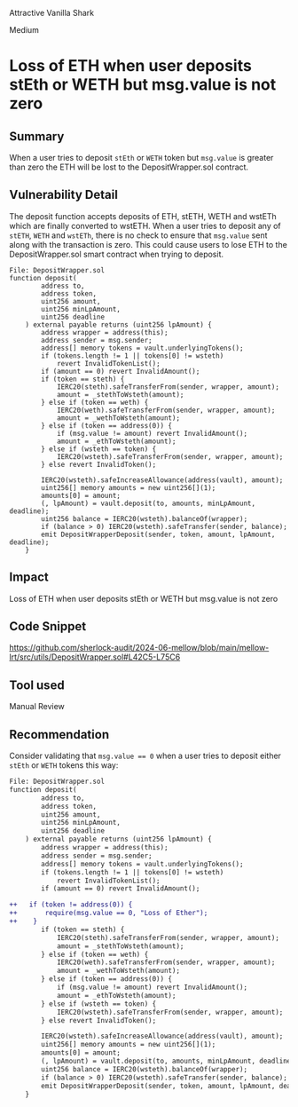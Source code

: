 Attractive Vanilla Shark

Medium

# Loss of ETH when user deposits stEth or WETH but msg.value is not zero

## Summary
When a user tries to deposit `stEth` or `WETH` token but `msg.value` is greater than zero the ETH will be lost to the DepositWrapper.sol contract.


## Vulnerability Detail
The deposit function accepts deposits of ETH, stETH, WETH and wstETh which are finally converted to wstETH. When a user tries to deposit any of `stETH`, `WETH` and `wstETh`, there is no check to ensure that `msg.value` sent along with the transaction is zero. This could cause users to lose ETH to the DepositWrapper.sol smart contract when trying to deposit.

```solidity
File: DepositWrapper.sol
function deposit(
        address to,
        address token,
        uint256 amount,
        uint256 minLpAmount,
        uint256 deadline
    ) external payable returns (uint256 lpAmount) {
        address wrapper = address(this);
        address sender = msg.sender;
        address[] memory tokens = vault.underlyingTokens();
        if (tokens.length != 1 || tokens[0] != wsteth)
            revert InvalidTokenList();
        if (amount == 0) revert InvalidAmount();
        if (token == steth) {
            IERC20(steth).safeTransferFrom(sender, wrapper, amount);
            amount = _stethToWsteth(amount);
        } else if (token == weth) {
            IERC20(weth).safeTransferFrom(sender, wrapper, amount);
            amount = _wethToWsteth(amount);
        } else if (token == address(0)) {
            if (msg.value != amount) revert InvalidAmount();
            amount = _ethToWsteth(amount);
        } else if (wsteth == token) {
            IERC20(wsteth).safeTransferFrom(sender, wrapper, amount);
        } else revert InvalidToken();

        IERC20(wsteth).safeIncreaseAllowance(address(vault), amount);
        uint256[] memory amounts = new uint256[](1);
        amounts[0] = amount;
        (, lpAmount) = vault.deposit(to, amounts, minLpAmount, deadline);
        uint256 balance = IERC20(wsteth).balanceOf(wrapper);
        if (balance > 0) IERC20(wsteth).safeTransfer(sender, balance);
        emit DepositWrapperDeposit(sender, token, amount, lpAmount, deadline);
    }
```

## Impact
Loss of ETH when user deposits stEth or WETH but msg.value is not zero

## Code Snippet
https://github.com/sherlock-audit/2024-06-mellow/blob/main/mellow-lrt/src/utils/DepositWrapper.sol#L42C5-L75C6


## Tool used
Manual Review

## Recommendation
Consider validating that `msg.value == 0` when a user tries to deposit either `stEth` or `WETH` tokens this way:
```diff
File: DepositWrapper.sol
function deposit(
        address to,
        address token,
        uint256 amount,
        uint256 minLpAmount,
        uint256 deadline
    ) external payable returns (uint256 lpAmount) {
        address wrapper = address(this);
        address sender = msg.sender;
        address[] memory tokens = vault.underlyingTokens();
        if (tokens.length != 1 || tokens[0] != wsteth)
            revert InvalidTokenList();
        if (amount == 0) revert InvalidAmount();

++   if (token != address(0)) {
++       require(msg.value == 0, "Loss of Ether");
++    }
        if (token == steth) {
            IERC20(steth).safeTransferFrom(sender, wrapper, amount);
            amount = _stethToWsteth(amount);
        } else if (token == weth) {
            IERC20(weth).safeTransferFrom(sender, wrapper, amount);
            amount = _wethToWsteth(amount);
        } else if (token == address(0)) {
            if (msg.value != amount) revert InvalidAmount();
            amount = _ethToWsteth(amount);
        } else if (wsteth == token) {
            IERC20(wsteth).safeTransferFrom(sender, wrapper, amount);
        } else revert InvalidToken();

        IERC20(wsteth).safeIncreaseAllowance(address(vault), amount);
        uint256[] memory amounts = new uint256[](1);
        amounts[0] = amount;
        (, lpAmount) = vault.deposit(to, amounts, minLpAmount, deadline);
        uint256 balance = IERC20(wsteth).balanceOf(wrapper);
        if (balance > 0) IERC20(wsteth).safeTransfer(sender, balance);
        emit DepositWrapperDeposit(sender, token, amount, lpAmount, deadline);
    }
```